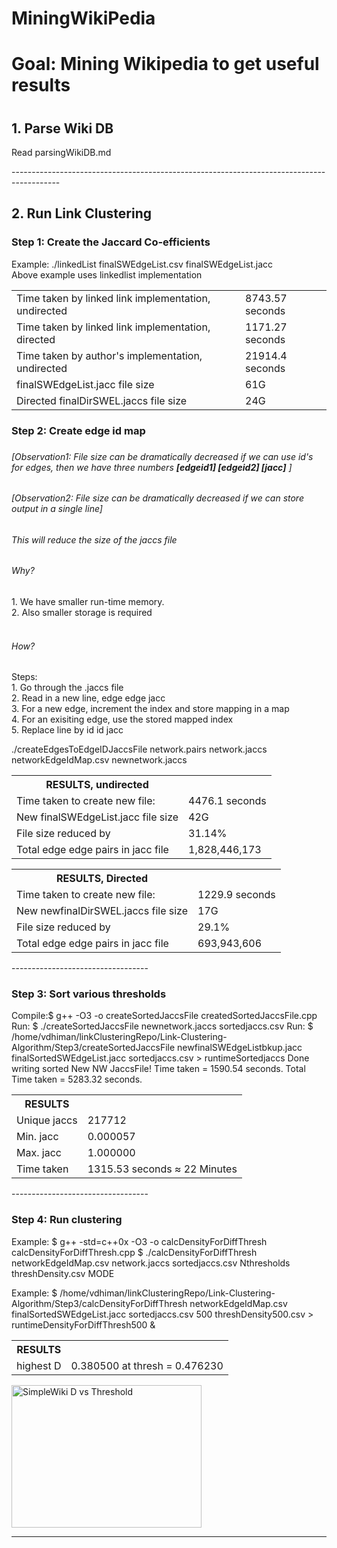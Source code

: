 # MiningWikiPedia
<h1>Goal: Mining Wikipedia to get useful results <h1>
<h2>1. Parse Wiki DB</h2> 
<p>Read parsingWikiDB.md</p>
------------------------------------------------------------------------------------------
<h2>2. Run Link Clustering</h2>

<h3>Step 1: Create the Jaccard Co-efficients </h3>

<p>Example: ./linkedList finalSWEdgeList.csv finalSWEdgeList.jacc <br>
Above example uses linkedlist implementation
</p>
<table>
<tr><td>
Time taken by linked link implementation, undirected</td><td> 8743.57 seconds
</td></tr>
<tr><td>
Time taken by linked link implementation, directed</td><td> 1171.27 seconds
</td></tr>
<tr><td>
Time taken by author's implementation, undirected</td><td> 21914.4 seconds
</td></tr>
<tr><td>
finalSWEdgeList.jacc file size  </td><td> 61G
</td></tr>
<tr><td>
Directed finalDirSWEL.jaccs file size  </td><td> 24G
</td></tr>
</table> 
<h3>Step 2: Create edge id map <h3>
<h6>[Observation1: File size can be dramatically decreased if we can use id's for edges, then we have three numbers <b>[edgeid1] [edgeid2] [jacc]</b> ]<h6>
<h6>[Observation2: File size can be dramatically decreased if we can store output in a single line]<h6>
<p>
This will reduce the size of the jaccs file
</p>
<h6>Why?</h6>
<p>
1. We have smaller run-time memory.</br>
2. Also smaller storage is required</br></br>
</p>
<h6>How?</h6>
<p>
Steps:</br>
1. Go through the .jaccs file</br>
2. Read in a new line, edge edge jacc</br>
3. For a new edge, increment the index and store mapping in a map</br>
4. For an exisiting edge, use the stored mapped index</br>
5. Replace line by id id jacc</br>
</p>
</p>
<p>
./createEdgesToEdgeIDJaccsFile network.pairs network.jaccs networkEdgeIdMap.csv newnetwork.jaccs
</p> 
<p>
<table>
<tr>
 <th>RESULTS, undirected</th>
  
</tr>
<tr><td>
Time taken to create new file:</td><td> 4476.1 seconds
</td></tr> 
<tr><td>
New finalSWEdgeList.jacc file size  </td><td> 42G
</td></tr>
<tr><td>
File size reduced by  </td><td> 31.14%
</td></tr>
<tr>
 <td>
 Total edge edge pairs in jacc file
 </td>
 <td>
  1,828,446,173
 </td>
</tr>
</table>
</p>
<p>
<table>
<tr>
 <th>RESULTS, Directed </th>
  
</tr>
<tr><td>
Time taken to create new file:</td><td> 1229.9 seconds
</td></tr> 
<tr><td>
New newfinalDirSWEL.jaccs file size  </td><td> 17G
</td></tr>
<tr><td>
File size reduced by  </td><td> 29.1%
</td></tr>
<tr>
 <td>
 Total edge edge pairs in jacc file
 </td>
 <td>
    693,943,606
 </td>
</tr>
</table>
</p>
----------------------------------
<h3>Step 3: Sort various thresholds</h3>
<p>
Compile:$ g++ -O3 -o createSortedJaccsFile createdSortedJaccsFile.cpp </br>
Run:  $ ./createSortedJaccsFile newnetwork.jaccs sortedjaccs.csv
Run:  $ /home/vdhiman/linkClusteringRepo/Link-Clustering-Algorithm/Step3/createSortedJaccsFile newfinalSWEdgeListbkup.jacc finalSortedSWEdgeList.jacc sortedjaccs.csv > runtimeSortedjaccs 
Done writing sorted New NW JaccsFile! Time taken = 1590.54 seconds. 
Total Time taken = 5283.32 seconds. 
 
</p>
<table>
<tr>
 <th>RESULTS</th>
 <th></th>
</tr>
<tr>
 <td>
  Unique jaccs
 </td>
 <td>
 217712
 </td>
</tr> 
<tr>
 <td>
  Min. jacc  
 </td>
 <td> 
 0.000057
 </td>
</tr>
<tr>
 <td>
  Max. jacc  
 </td>
 <td>  
 1.000000
 </td>
 </tr>
 <tr>
  <td>
   Time taken
  </td>
  <td>
   1315.53 seconds ≈ 22 Minutes 
  </td>
 </tr>
</table>
</p>
----------------------------------
<h3>Step 4: Run clustering</h3>
<p>
Example:  $ g++ -std=c++0x -O3 -o calcDensityForDiffThresh calcDensityForDiffThresh.cpp
          $ ./calcDensityForDiffThresh networkEdgeIdMap.csv network.jaccs sortedjaccs.csv  Nthresholds threshDensity.csv MODE

Example: $ /home/vdhiman/linkClusteringRepo/Link-Clustering-Algorithm/Step3/calcDensityForDiffThresh networkEdgeIdMap.csv finalSortedSWEdgeList.jacc sortedjaccs.csv 500 threshDensity500.csv > runtimeDensityForDiffThresh500 &

<table>
<tr>
 <th>RESULTS</th>
 <th></th>
</tr>
<tr>
 <td>
  highest D 
 </td>
 <td>
 0.380500 at thresh = 0.476230
 </td> 
 </tr>
</table>
</p>

<img src="https://cloud.githubusercontent.com/assets/4389099/8891292/ecd117c4-3323-11e5-957c-6d89742a7a99.png"
 alt="SimpleWiki D vs Threshold" style="width:304px;height:228px;">  

----------------------------------
